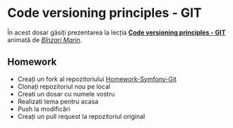 # Code versioning principles - GIT

În acest dosar găsiți prezentarea la lecția **[Code versioning principles - GIT](https://github.com/P5CHI-Web-Academy/Prezentari/tree/master/Symfony/03.%20Code%20versioning%20principles%20-%20GIT)** animată de *[Bînzari Marin](https://github.com/SpartakusMd)*.

## Homework

- Creați un fork al repozitoriului [Homework-Symfony-Git](https://github.com/P5CHI-Web-Academy/Homework-Symfony-Git)
- Clonați repozitoriul nou pe local
- Creati un dosar cu numele vostru
- Realizati tema pentru acasa
- Push la modificări
- Creați un pull request la repozitoriul original
